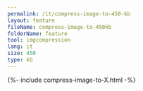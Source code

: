 ```yaml
---
permalink: /it/compress-image-to-450-kb
layout: feature
fileName: compress-image-to-450kb
folderName: feature
tool: imgcompression
lang: it
size: 450
type: kb
---
```


{%- include compress-image-to-X.html -%}
